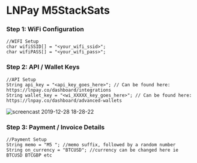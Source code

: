 # LNPay M5StackSats

### Step 1: WiFi Configuration

```
//WIFI Setup
char wifiSSID[] = "<your_wifi_ssid>";
char wifiPASS[] = "<your_wifi_pass>";
```


### Step 2: API / Wallet Keys

```
//API Setup
String api_key = "<api_key_goes_here>"; // Can be found here: https://lnpay.co/dashboard/integrations
String wallet_key = "<wi_XXXXX_key_goes_here>"; // Can be found here: https://lnpay.co/dashboard/advanced-wallets
```
![screencast 2019-12-28 18-28-22](https://user-images.githubusercontent.com/3043754/71550506-38a40180-29a0-11ea-8f90-b68559591659.gif)


### Step 3: Payment / Invoice Details

```
//Payment Setup
String memo = "M5 "; //memo suffix, followed by a random number
String on_currency = "BTCUSD"; //currency can be changed here ie BTCUSD BTCGBP etc
```
